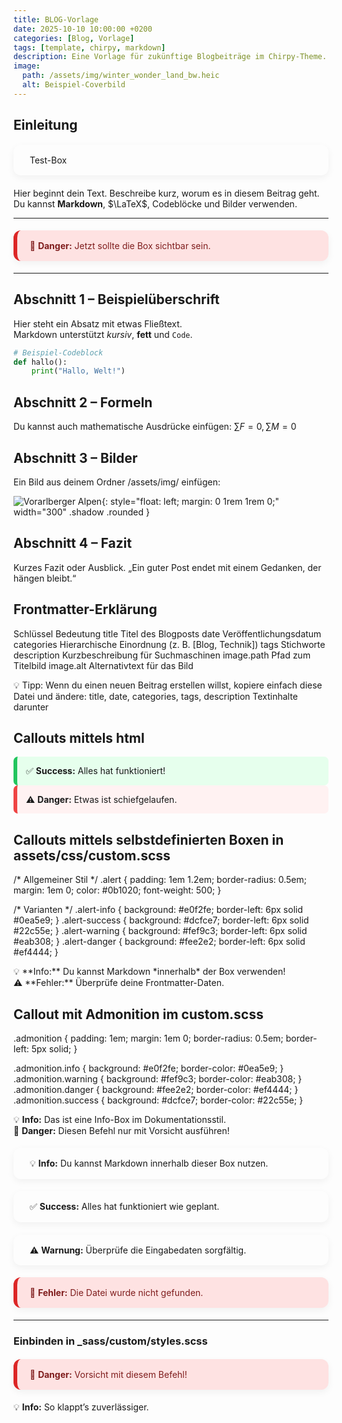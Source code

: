 ```yaml
---
title: BLOG-Vorlage
date: 2025-10-10 10:00:00 +0200
categories: [Blog, Vorlage]
tags: [template, chirpy, markdown]
description: Eine Vorlage für zukünftige Blogbeiträge im Chirpy-Theme.
image:
  path: /assets/img/winter_wonder_land_bw.heic
  alt: Beispiel-Coverbild
---
```


## Einleitung

<style>
.note{padding:1rem 1.25rem;margin:1.2rem 0;border-left:6px solid transparent;border-radius:.75rem;box-shadow:0 4px 12px rgba(0,0,0,.05)}
.note-danger{background:#fee2e2;border-color:#dc2626;color:#7f1d1d}
</style>
<div class="note note-alert">Test-Box</div>


Hier beginnt dein Text. Beschreibe kurz, worum es in diesem Beitrag geht.  
Du kannst **Markdown**, $\LaTeX$, Codeblöcke und Bilder verwenden.

---
<div class="note note-danger">
🚨 <strong>Danger:</strong> Jetzt sollte die Box sichtbar sein.
</div>


---

## Abschnitt 1 – Beispielüberschrift

Hier steht ein Absatz mit etwas Fließtext.  
Markdown unterstützt *kursiv*, **fett** und `Code`.

```python
# Beispiel-Codeblock
def hallo():
    print("Hallo, Welt!")
```

## Abschnitt 2 – Formeln
Du kannst auch mathematische Ausdrücke einfügen:
$\sum{}F=0, \sum{}M=0$


## Abschnitt 3 – Bilder
Ein Bild aus deinem Ordner /assets/img/ einfügen:

![Vorarlberger Alpen](/assets/img/winter_wonder_land_bw.heic){: style="float: left; margin: 0 1rem 1rem 0;" width="300" .shadow .rounded }


## Abschnitt 4 – Fazit
Kurzes Fazit oder Ausblick.
„Ein guter Post endet mit einem Gedanken, der hängen bleibt.“


## Frontmatter-Erklärung
Schlüssel	Bedeutung
title	Titel des Blogposts
date	Veröffentlichungsdatum
categories	Hierarchische Einordnung (z. B. [Blog, Technik])
tags	Stichworte
description	Kurzbeschreibung für Suchmaschinen
image.path	Pfad zum Titelbild
image.alt	Alternativtext für das Bild

💡 Tipp:
Wenn du einen neuen Beitrag erstellen willst, kopiere einfach diese Datei und ändere:
title, date, categories, tags, description
Textinhalte darunter

## Callouts mittels html

<div style="background:#e6ffed; border-left:6px solid #22c55e; padding:1em; border-radius:0.5em;">
  ✅ <strong>Success:</strong> Alles hat funktioniert!
</div>

<div style="background:#fff2f2; border-left:6px solid #ef4444; padding:1em; border-radius:0.5em;">
  ⚠️ <strong>Danger:</strong> Etwas ist schiefgelaufen.
</div>

## Callouts mittels selbstdefinierten Boxen in assets/css/custom.scss
/* Allgemeiner Stil */
.alert {
  padding: 1em 1.2em;
  border-radius: 0.5em;
  margin: 1em 0;
  color: #0b1020;
  font-weight: 500;
}

/* Varianten */
.alert-info {
  background: #e0f2fe;
  border-left: 6px solid #0ea5e9;
}
.alert-success {
  background: #dcfce7;
  border-left: 6px solid #22c55e;
}
.alert-warning {
  background: #fef9c3;
  border-left: 6px solid #eab308;
}
.alert-danger {
  background: #fee2e2;
  border-left: 6px solid #ef4444;
}

<div class="alert alert-info">
💡 **Info:** Du kannst Markdown *innerhalb* der Box verwenden!
</div>

<div class="alert alert-danger">
⚠️ **Fehler:** Überprüfe deine Frontmatter-Daten.
</div>

## Callout mit Admonition im custom.scss

.admonition {
  padding: 1em;
  margin: 1em 0;
  border-radius: 0.5em;
  border-left: 5px solid;
}

.admonition.info    { background: #e0f2fe; border-color: #0ea5e9; }
.admonition.warning { background: #fef9c3; border-color: #eab308; }
.admonition.danger  { background: #fee2e2; border-color: #ef4444; }
.admonition.success { background: #dcfce7; border-color: #22c55e; }

<div class="admonition info">
💡 <strong>Info:</strong> Das ist eine Info-Box im Dokumentationsstil.
</div>

<div class="admonition danger">
🚨 <strong>Danger:</strong> Diesen Befehl nur mit Vorsicht ausführen!
</div>


<div class="note note-info">
💡 <strong>Info:</strong> Du kannst Markdown innerhalb dieser Box nutzen.
</div>

<div class="note note-success">
✅ <strong>Success:</strong> Alles hat funktioniert wie geplant.
</div>

<div class="note note-warning">
⚠️ <strong>Warnung:</strong> Überprüfe die Eingabedaten sorgfältig.
</div>

<div class="note note-danger">
🚨 <strong>Fehler:</strong> Die Datei wurde nicht gefunden.
</div>

---
### Einbinden in _sass/custom/styles.scss

<div class="note note-danger">
🚨 <strong>Danger:</strong> Vorsicht mit diesem Befehl!
</div>

<div class="admonition info">
💡 <strong>Info:</strong> So klappt’s zuverlässiger.
</div>

